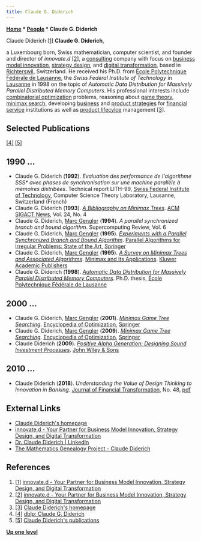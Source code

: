 ```yaml
---
title: Claude G. Diderich
---
```

**[Home](Home "Home") * [People](People "People") * Claude G. Diderich**

[](https://www.innovate-d.com/) Claude Diderich <a id="cite-note-1" href="#cite-ref-1">[1]</a>
**Claude G. Diderich**,

a Luxembourg born, Swiss mathematician, computer scientist, and founder and director of *innovate.d* <a id="cite-note-2" href="#cite-ref-2">[2]</a>, a [consulting](https://en.wikipedia.org/wiki/Management_consulting) company with focus on [business model innovation](https://en.wikipedia.org/wiki/Business_model#Business_model_innovation), [strategy design](https://en.wikipedia.org/wiki/Trading_strategy), and [digital transformation](https://en.wikipedia.org/wiki/Digital_transformation), based in [Richterswil](https://en.wikipedia.org/wiki/Richterswil), Switzerland.
He received his Ph.D. from [École Polytechnique Fédérale de Lausanne](https://en.wikipedia.org/wiki/%C3%89cole_Polytechnique_F%C3%A9d%C3%A9rale_de_Lausanne), the *Swiss Federal Institute of Technology* in [Lausanne](https://en.wikipedia.org/wiki/Lausanne) in 1998 on the topic of *Automatic Data Distribution for Massively Parallel Distributed Memory Computers*.
His professional interests include [combinatorial optimization](https://en.wikipedia.org/wiki/Combinatorial_optimization) problems, reasoning about [game theory](https://en.wikipedia.org/wiki/Game_theory), [minimax search](Minimax "Minimax"), developing [business](https://en.wikipedia.org/wiki/Strategic_management) and [product strategies](https://en.wikipedia.org/wiki/Product_strategy) for [financial service](https://en.wikipedia.org/wiki/Financial_services) institutions as well as [product lifecylce](https://en.wikipedia.org/wiki/Product_lifecycle) management <a id="cite-note-3" href="#cite-ref-3">[3]</a>.

## Selected Publications

<a id="cite-note-4" href="#cite-ref-4">[4]</a> <a id="cite-note-5" href="#cite-ref-5">[5]</a>

## 1990 ...

- Claude G. Diderich (**1992**). *Evaluation des performance de l'algorithme SSS\* avec phases de synchronisation sur une machine parallèle à mémoires distribées*. Technical report LITH-99, [Swiss Federal Institute of Technology](https://en.wikipedia.org/wiki/%C3%89cole_Polytechnique_F%C3%A9d%C3%A9rale_de_Lausanne), Computer Science Theory Laboratory, Lausanne, Switzerland (French)
- Claude G. Diderich (**1993**). *[A Bibliography on Minimax Trees](https://dl.acm.org/citation.cfm?id=165007)*. [ACM SIGACT News](ACM#SIG "ACM"), Vol. 24, No. 4
- Claude G. Diderich, [Marc Gengler](index.php?title=Marc_Gengler&action=edit&redlink=1 "Marc Gengler (page does not exist)") (**1994**). *A parallel synchronized branch and bound algorithm*. Supercomputing Review, Vol. 6
- Claude G. Diderich, [Marc Gengler](index.php?title=Marc_Gengler&action=edit&redlink=1 "Marc Gengler (page does not exist)") (**1995**). *[Experiments with a Parallel Synchronized Branch and Bound Algorithm](https://link.springer.com/chapter/10.1007/978-1-4757-6130-6_9)*. [Parallel Algorithms for Irregular Problems: State of the Art](https://link.springer.com/book/10.1007/978-1-4757-6130-6), [Springer](https://en.wikipedia.org/wiki/Springer_Science%2BBusiness_Media)
- Claude G. Diderich, [Marc Gengler](index.php?title=Marc_Gengler&action=edit&redlink=1 "Marc Gengler (page does not exist)") (**1995**). *[A Survey on Minimax Trees and Associated Algorithms](https://link.springer.com/chapter/10.1007/978-1-4613-3557-3_2)*. [Minimax and Its Applications](https://link.springer.com/book/10.1007/978-1-4613-3557-3). [Kluwer Academic Publishers](https://en.wikipedia.org/wiki/Springer_Science%2BBusiness_Media)
- Claude G. Diderich (**1998**). *[Automatic Data Distribution for Massively Parallel Distributed Memory Computers](https://www.sigmadream.com/thesis.html)*. Ph.D. thesis, [École Polytechnique Fédérale de Lausanne](https://en.wikipedia.org/wiki/%C3%89cole_Polytechnique_F%C3%A9d%C3%A9rale_de_Lausanne)

## 2000 ...

- Claude G. Diderich, [Marc Gengler](index.php?title=Marc_Gengler&action=edit&redlink=1 "Marc Gengler (page does not exist)") (**2001**). *[Minimax Game Tree Searching](https://link.springer.com/referenceworkentry/10.1007%2F0-306-48332-7_280)*. [Encyclopedia of Optimization](https://link.springer.com/referencework/10.1007/0-306-48332-7), [Springer](https://en.wikipedia.org/wiki/Springer_Science%2BBusiness_Media)
- Claude G. Diderich, [Marc Gengler](index.php?title=Marc_Gengler&action=edit&redlink=1 "Marc Gengler (page does not exist)") (**2009**). *[Minimax Game Tree Searching](https://link.springer.com/referenceworkentry/10.1007%2F978-0-387-74759-0_370)*. [Encyclopedia of Optimization](https://link.springer.com/referencework/10.1007/978-0-387-74759-0), [Springer](https://en.wikipedia.org/wiki/Springer_Science%2BBusiness_Media)
- Claude Diderich (**2009**). *[Positive Alpha Generation: Designing Sound Investment Processes](https://www.positive-alpha-generation.com/)*. [John Wiley & Sons](https://en.wikipedia.org/wiki/John_Wiley_%26_Sons)

## 2010 ...

- Claude Diderich (**2018**). *Understanding the Value of Design Thinking to Innovation in Banking*. [Journal of Financial Transformation](https://en.wikipedia.org/wiki/Capco), No. 48, [pdf](https://www.innovate-d.com/wp-content/uploads/2018/12/dt-value-in-banking.pdf)

## External Links

- [Claude Diderich's homepage](https://www.sigmadream.com/)
- [innovate.d - Your Partner for Business Model Innovation, Strategy Design, and Digital Transformation](https://www.innovate-d.com/)
- [Dr. Claude Diderich | LinkedIn](https://www.linkedin.com/in/diderich)
- [The Mathematics Genealogy Project - Claude Diderich](https://genealogy.math.ndsu.nodak.edu/id.php?id=123229)

## References

1. <a id="cite-ref-1" href="#cite-note-1">[1]</a> [innovate.d - Your Partner for Business Model Innovation, Strategy Design, and Digital Transformation](https://www.innovate-d.com/)
1. <a id="cite-ref-2" href="#cite-note-2">[2]</a> [innovate.d - Your Partner for Business Model Innovation, Strategy Design, and Digital Transformation](https://www.innovate-d.com/)
1. <a id="cite-ref-3" href="#cite-note-3">[3]</a> [Claude Diderich's homepage](https://www.sigmadream.com/)
1. <a id="cite-ref-4" href="#cite-note-4">[4]</a> [dblp: Claude G. Diderich](https://dblp.uni-trier.de/pers/hd/d/Diderich:Claude_G=)
1. <a id="cite-ref-5" href="#cite-note-5">[5]</a> [Claude Diderich's publications](https://www.sigmadream.com/papers.html)

**[Up one level](People "People")**

